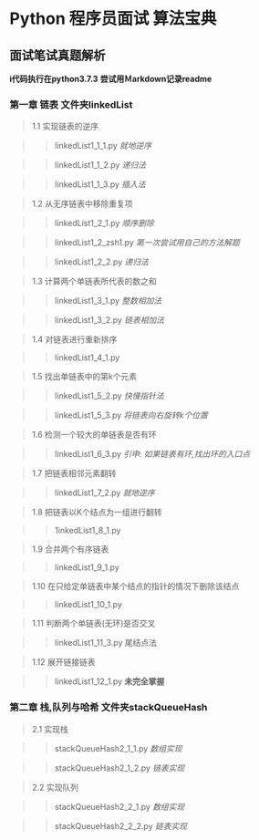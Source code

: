 # Python 程序员面试 算法宝典
## 面试笔试真题解析
**i代码执行在python3.7.3**
**尝试用Ｍarkdown记录readme**

### 第一章 链表 文件夹linkedList

> 1.1 实现链表的逆序

> > linkedList1_1_1.py *就地逆序*

> > linkedList1_1_2.py *递归法*

> > linkedList1_1_3.py *插入法*

> 1.2 从无序链表中移除重复项

> > linkedList1_2_1.py *顺序删除*

> > linkedList1_2_zsh1.py *第一次尝试用自己的方法解题*

> > linkedList1_2_2.py *递归法*

> 1.3 计算两个单链表所代表的数之和

> > linkedList1_3_1.py *整数相加法*

> > linkedList1_3_2.py *链表相加法*

> 1.4 对链表进行重新排序

> > linkedList1_4_1.py

> 1.5 找出单链表中的第k个元素

> > linkedList1_5_2.py *快慢指针法*

> > linkedList1_5_3.py *将链表向右旋转k个位置*

> 1.6 检测一个较大的单链表是否有环

> > linkedList1_6_3.py *引申: 如果链表有环,找出环的入口点*


> 1.7 把链表相邻元素翻转

> > linkedList1_7_2.py *就地逆序*


> 1.8 把链表以K个结点为一组进行翻转

> > 1inkedList1_8_1.py

> 1.9 合并两个有序链表

> > linkedList1_9_1.py

> 1.10 在只给定单链表中某个结点的指针的情况下删除该结点

> > linkedList1_10_1.py

> 1.11 判断两个单链表(无环)是否交叉

> > linkedList1_11_3.py 尾结点法

> 1.12 展开链接链表

> > linkedList1_12_1.py **未完全掌握**

### 第二章 栈,队列与哈希 文件夹stackQueueHash

> 2.1 实现栈

> > stackQueueHash2_1_1.py *数组实现*

> > stackQueueHash2_1_2.py *链表实现*

> 2.2 实现队列

> > stackQueueHash2_2_1.py *数组实现*

> > stackQueueHash2_2_2.py *链表实现*